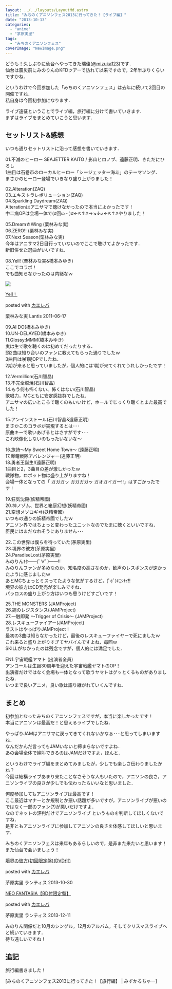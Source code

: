 ```yaml
---
layout: ../../layouts/LayoutMd.astro
title: "みちのくアニソンフェス2013に行ってきた！【ライブ編】"
date: "2013-10-13"
categories: 
  - "anime"
  - "茅原実里"
tags: 
  - "みちのくアニソンフェス"
coverImage: "NewImage.png"
---
```


どうも！久しぶりに仙台へやってきた瑞佳([@mizuka123](https://twitter.com/mizuka123))です．  
仙台は震災前にみのりんのKFDツアーで訪れて以来ですので，2年半ぶりくらいですかね．

というわけで今回参加した「みちのくアニソンフェス」は去年に続いて2回目の開催ですね．  
私自身は今回初参加になります．

ライブ遠征ということでライブ編，旅行編に分けて書いていきます．  
まずはライブをまとめていこうと思います．

## セットリスト&感想

いつも通りセットリストに沿って感想を書いていきます．

01.不滅のヒーロー SEAJETTER KAITO / 影山ヒロノブ、遠藤正明、きただにひろし  
1曲目は石巻市のローカルヒーロー「シージェッター海斗」のテーマソング．  
まさかのヒーロー登場でいきなり盛り上がりました！

02.Alteration(ZAQ)  
03.エキストラレボリューション(ZAQ)  
04.Sparkling Daydream(ZAQ)  
Alterationはアニサマで聴けなかったので本当によかったです！  
中二病OPは会場一体で(σ回ω・)σ←↖↑↗→↘↓↙←↖↑↗やりました！

05.Dream☆Wing (栗林みな実)  
06.ZERO!! (栗林みな実)  
07.Next Season(栗林みな実)  
今年はアニサマ2日目行っていないのでここで聴けてよかったです．  
新旧併せた選曲がいいですね．

08.Yell! (栗林みな実&橋本みゆき)  
ここでコラボ！  
でも曲知らなかったのは内緒なｗ

[![](/archive/images/41H0VLh%2B9KL._SL160_.jpg)](https://www.amazon.co.jp/exec/obidos/ASIN/B0055V5Z3Q/mizuka123-22/ref=nosim/)

[Yell！](https://www.amazon.co.jp/exec/obidos/ASIN/B0055V5Z3Q/mizuka123-22/ref=nosim/)

posted with [カエレバ](http://kaereba.com)

栗林みな実 Lantis 2011-06-17

09.AI DO(橋本みゆき)  
10.UN-DELAYED(橋本みゆき)  
11.Glossy:MMM(橋本みゆき)  
実は生で歌を聴くのは初めてだったりする．  
頭2曲は知り合いのファンに教えてもらった通りでしたｗ  
3曲目は咲1期OPでしたね．  
2期が来ると思っていましたが，個人的には1期が来てくれてうれしかったです！

12.Vermillion(石川智晶)  
13.不完全燃焼(石川智晶)  
14.もう何も怖くない、怖くはない(石川智晶)  
歌唱力，MCともに安定感抜群でしたね．  
アニサマの広いところで聴くのもいいけど，ホールでじっくり聴くとまた最高でした！

15.アンインストール(石川智晶&遠藤正明)  
まさかこのコラボが実現するとは･･･  
原曲キーで歌いあげるとはさすがです･･･  
これ映像化しないのもったいないな〜

16.旅詩～My Sweet Home Town～ (遠藤正明)  
17.爆竜戦隊アバレンジャー(遠藤正明)  
18.勇者王誕生!(遠藤正明)  
1曲目と2，3曲目の差が激しかったｗ  
戦隊物，ロボット物は盛り上がりますね！  
会場一体となっての「 ガガガッ ガガガガッ ガオガイガー!!」はすごかったです！

19.狂気沈殿(妖精帝國)  
20.神ノゾム、世界と箱庭幻想(妖精帝國)  
21.空想メソロギヰ(妖精帝國)  
いつもの通りの妖精帝國でしたｗ  
アニソン界ではちょっと変わったユニットなのでたまに聴くといいですね．  
臣民にはまだなれそうにありません･･･

22.この世界は僕らを待っていた(茅原実里)  
23.境界の彼方(茅原実里)  
24.ParadiseLost(茅原実里)  
みのりんｷﾀ——(ﾟ∀ﾟ)——!!  
みのりんファンが多めなのか，知名度の高さなのか，歓声のレスポンスが速かったように感じましたｗ  
あとMCちょっとミスってたような気がするけど，(ﾟεﾟ)ｷﾆｼﾅｲ!!  
境界の彼方はCD発売が楽しみですね．  
パラロスの盛り上がり方はいつも思うけどすごいです！

25.THE MONSTERS (JAMProject)  
26.鋼のレジスタンス(JAMProject)  
27.一触即発 〜Trigger of Crisis〜 (JAMProject)  
28.レスキューファイアー(JAMProject)  
ラストはやっぱりJAMProject！  
最初の3曲は知らなかったけど，最後のレスキューファイヤーで死にましたｗ  
これ来ると盛り上がりすぎてヤバイんですよね，毎回ｗ  
SKILLがなかったのは残念ですが，個人的には満足でした．

EN1.宇宙戦艦ヤマト (出演者全員)  
アンコールは生誕30周年を迎えた宇宙戦艦ヤマトのOP！  
出演者だけではなく会場も一体となって歌うヤマトはグッとくるものがありましたね．  
いつまで良いアニメ，良い歌は語り継がれていくんですね．

## まとめ

初参加となったみちのくアニソンフェスですが，本当に楽しかったです！  
本当にアニソンは最高だ！と思えるライブでしたね．

やっぱりJAMはアニサマに戻ってきてくれないかなぁ･･･と思ってしまいますね．  
なんだかんだ言ってもJAMいないと締まらないですよね．  
あの会場全体で絶叫できるのはJAMだけですよ，ほんと．

というわけでライブ編をまとめてみましたが，少しでも楽しさ伝わりましたかね？  
今回は結構ライブあまり来たことなさそうな人もいたので，アニソンの良さ，アニソンライブの良さが少しでも伝わったらいいなと思いました．

何度参加してもアニソンライブは最高です！  
ここ最近はマナーとか規制とか悪い話題が多いですが，アニソンライブが悪いのではなく一部のファン(?)が悪いだけですよ．  
なのでネットの評判だけでアニソンライブ というものを判断してほしくないですね．  
是非ともアニソンライブに参加してアニソンの良さを体感してほしいと思います．

みちのくアニソンフェスは来年もあるらしいので，是非また来たいと思います！  
また仙台で会いましょう！

[](https://www.amazon.co.jp/exec/obidos/ASIN/B00EHK8O0W/mizuka123-22/ref=nosim/)

[境界の彼方(初回限定盤)(DVD付)](https://www.amazon.co.jp/exec/obidos/ASIN/B00EHK8O0W/mizuka123-22/ref=nosim/)

posted with [カエレバ](http://kaereba.com)

茅原実里 ランティス 2013-10-30

[](https://www.amazon.co.jp/exec/obidos/ASIN/B00FA4L2F8/mizuka123-22/ref=nosim/)

[NEO FANTASIA【BD付限定盤】](https://www.amazon.co.jp/exec/obidos/ASIN/B00FA4L2F8/mizuka123-22/ref=nosim/)

posted with [カエレバ](http://kaereba.com)

茅原実里 ランティス 2013-12-11

みのりん関係だと10月のシングル，12月のアルバム，そしてクリスマスライブへと続いていきます．  
待ち遠しいですね！

## 追記

旅行編書きました！

[みちのくアニソンフェス2013に行ってきた！【旅行編】 | みずかるちゃー]
